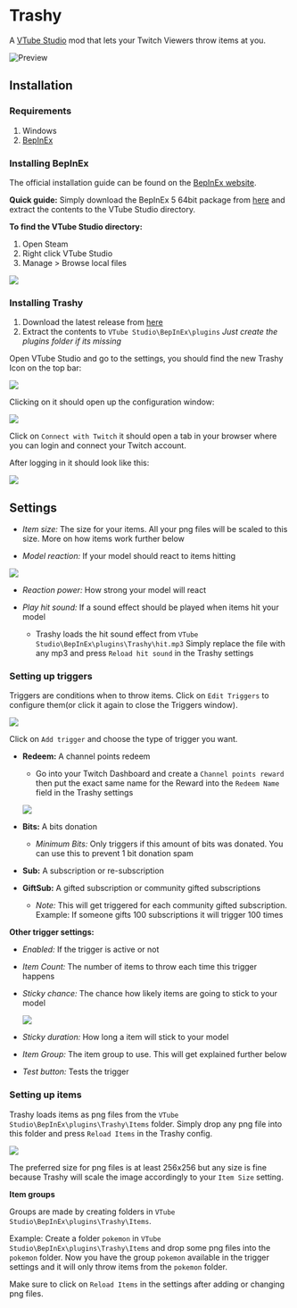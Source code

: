 # Trashy
A [VTube Studio](https://denchisoft.com/) mod that lets your Twitch Viewers throw items at you.

![Preview](https://github.com/wtfblub/Trashy/raw/dev/media/preview.gif?)


## Installation

### Requirements
1. Windows
2. [BepInEx](https://github.com/BepInEx/BepInEx)

### Installing BepInEx
The official installation guide can be found on the [BepInEx website](https://docs.bepinex.dev/).

**Quick guide:**
Simply download the BepInEx 5 64bit package from [here](https://github.com/BepInEx/BepInEx/releases/download/v5.4.15/BepInEx_x64_5.4.15.0.zip) and extract the contents to the VTube Studio directory.

**To find the VTube Studio directory:**
1. Open Steam
2. Right click VTube Studio
3. Manage > Browse local files

![](https://github.com/wtfblub/Trashy/raw/dev/media/steam_browse_files.png)

### Installing Trashy
1. Download the latest release from [here](https://github.com/wtfblub/Trashy/releases)
2. Extract the contents to `VTube Studio\BepInEx\plugins`
    *Just create the plugins folder if its missing*

Open VTube Studio and go to the settings, you should find the new Trashy Icon on the top bar:

![](https://github.com/wtfblub/Trashy/raw/dev/media/trashy_config_icon.png)

Clicking on it should open up the configuration window:

![](https://github.com/wtfblub/Trashy/raw/dev/media/trashy_config.png?)

Click on `Connect with Twitch` it should open a tab in your browser where you can login and connect your Twitch account.

After logging in it should look like this:

![](https://github.com/wtfblub/Trashy/raw/dev/media/trashy_config_loggedin.png?)


## Settings

- *Item size:* The size for your items. All your png files will be scaled to this size. More on how items work further below

- *Model reaction:* If your model should react to items hitting

![](https://github.com/wtfblub/Trashy/raw/dev/media/preview.gif?)

- *Reaction power:* How strong your model will react

- *Play hit sound:* If a sound effect should be played when items hit your model
  * Trashy loads the hit sound effect from `VTube Studio\BepInEx\plugins\Trashy\hit.mp3` Simply replace the file with any mp3 and press `Reload hit sound` in the Trashy settings

### Setting up triggers

Triggers are conditions when to throw items. Click on `Edit Triggers` to configure them(or click it again to close the Triggers window).

![](https://github.com/wtfblub/Trashy/raw/dev/media/trashy_config_triggers.png)

Click on `Add trigger` and choose the type of trigger you want.

- **Redeem:** A channel points redeem
  * Go into your Twitch Dashboard and create a `Channel points reward` then put the exact same name for the Reward into the `Redeem Name` field in the Trashy settings
  
  ![](https://github.com/wtfblub/Trashy/raw/dev/media/trashy_config_trigger_redeem.png)

- **Bits:** A bits donation
  * *Minimum Bits:* Only triggers if this amount of bits was donated. You can use this to prevent 1 bit donation spam

- **Sub:** A subscription or re-subscription

- **GiftSub:** A gifted subscription or community gifted subscriptions
  * *Note:* This will get triggered for each community gifted subscription. Example: If someone gifts 100 subscriptions it will trigger 100 times

**Other trigger settings:**
- *Enabled:* If the trigger is active or not

- *Item Count:* The number of items to throw each time this trigger happens

- *Sticky chance:* The chance how likely items are going to stick to your model
  
  ![](https://github.com/wtfblub/Trashy/raw/dev/media/trashy_sticky_preview.gif)

- *Sticky duration:* How long a item will stick to your model

- *Item Group:* The item group to use. This will get explained further below

- *Test button:* Tests the trigger

### Setting up items

Trashy loads items as png files from the `VTube Studio\BepInEx\plugins\Trashy\Items` folder. Simply drop any png file into this folder and press `Reload Items` in the Trashy config.

![](https://github.com/wtfblub/Trashy/raw/dev/media/trashy_items.png)

The preferred size for png files is at least 256x256 but any size is fine because Trashy will scale the image accordingly to your `Item Size` setting.

**Item groups**

Groups are made by creating folders in `VTube Studio\BepInEx\plugins\Trashy\Items`.

Example: Create a folder `pokemon` in `VTube Studio\BepInEx\plugins\Trashy\Items` and drop some png files into the `pokemon` folder. Now you have the group `pokemon` available in the trigger settings and it will only throw items from the `pokemon` folder.

Make sure to click on `Reload Items` in the settings after adding or changing png files.
